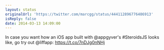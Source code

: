 ```yaml
---
layout: status
originalUrl: 'https://twitter.com/marcgg/status/444112896776486913'
isReply: false
date: 2014-03-13 14:09:00
---
```


In case you want how an iOS app built with @appgyver's #SteroidsJS looks like, go try out @liffapp: https://t.co/7nDJg0nNHj
